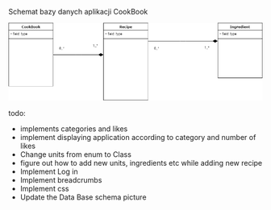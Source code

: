 Schemat bazy danych aplikacji CookBook


![Database Schema](./cookbook.png?raw=true "Title")

todo:
- implements categories and likes
- implement displaying application according to category and number of likes
- Change units from enum to Class
- figure out how to add new units, ingredients etc while adding new recipe
- Implement Log in
- Implement breadcrumbs
- Implement css
- Update the Data Base schema picture